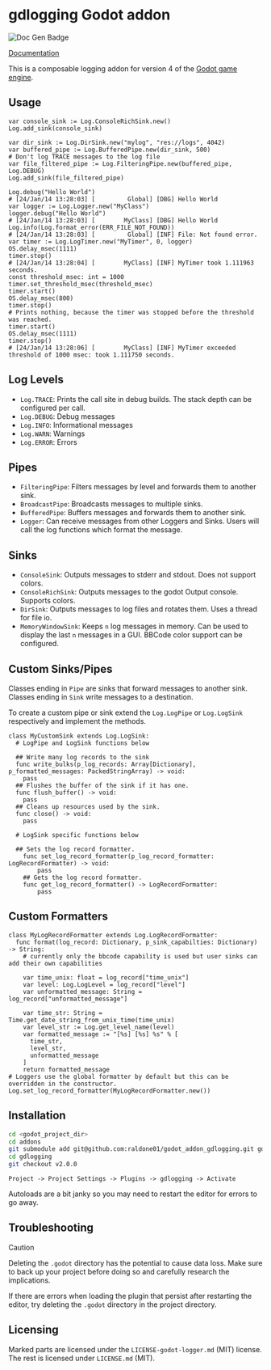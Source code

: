 # gdlogging Godot addon

![Doc Gen Badge](https://github.com/raldone01/godot_addon_gdlogging/actions/workflows/generate_docs.yml/badge.svg)

[Documentation](https://raldone01.github.io/godot_addon_gdlogging/)

This is a composable logging addon for version 4 of the [Godot game engine](https://godotengine.org/).

## Usage

```gdscript
var console_sink := Log.ConsoleRichSink.new()
Log.add_sink(console_sink)

var dir_sink := Log.DirSink.new("mylog", "res://logs", 4042)
var buffered_pipe := Log.BufferedPipe.new(dir_sink, 500)
# Don't log TRACE messages to the log file
var file_filtered_pipe := Log.FilteringPipe.new(buffered_pipe, Log.DEBUG)
Log.add_sink(file_filtered_pipe)

Log.debug("Hello World")
# [24/Jan/14 13:28:03] [         Global] [DBG] Hello World
var logger := Log.Logger.new("MyClass")
logger.debug("Hello World")
# [24/Jan/14 13:28:03] [        MyClass] [DBG] Hello World
Log.info(Log.format_error(ERR_FILE_NOT_FOUND))
# [24/Jan/14 13:28:03] [         Global] [INF] File: Not found error.
var timer := Log.LogTimer.new("MyTimer", 0, logger)
OS.delay_msec(1111)
timer.stop()
# [24/Jan/14 13:28:04] [        MyClass] [INF] MyTimer took 1.111963 seconds.
const threshold_msec: int = 1000
timer.set_threshold_msec(threshold_msec)
timer.start()
OS.delay_msec(800)
timer.stop()
# Prints nothing, because the timer was stopped before the threshold was reached.
timer.start()
OS.delay_msec(1111)
timer.stop()
# [24/Jan/14 13:28:06] [        MyClass] [INF] MyTimer exceeded threshold of 1000 msec: took 1.111750 seconds.
```

## Log Levels

* `Log.TRACE`: Prints the call site in debug builds. The stack depth can be configured per call.
* `Log.DEBUG`: Debug messages
* `Log.INFO`: Informational messages
* `Log.WARN`: Warnings
* `Log.ERROR`: Errors

## Pipes

* `FilteringPipe`: Filters messages by level and forwards them to another sink.
* `BroadcastPipe`: Broadcasts messages to multiple sinks.
* `BufferedPipe`: Buffers messages and forwards them to another sink.
* `Logger`: Can receive messages from other Loggers and Sinks. Users will call the log functions which format the message.

## Sinks

* `ConsoleSink`: Outputs messages to stderr and stdout. Does not support colors.
* `ConsoleRichSink`: Outputs messages to the godot Output console. Supports colors.
* `DirSink`: Outputs messages to log files and rotates them. Uses a thread for file io.
* `MemoryWindowSink`: Keeps `n` log messages in memory. Can be used to display the last `n` messages in a GUI. BBCode color support can be configured.

## Custom Sinks/Pipes

Classes ending in `Pipe` are sinks that forward messages to another sink.
Classes ending in `Sink` write messages to a destination.

To create a custom pipe or sink extend the `Log.LogPipe` or `Log.LogSink` respectively and implement the methods.

```gdscript
class MyCustomSink extends Log.LogSink:
  # LogPipe and LogSink functions below

  ## Write many log records to the sink
  func write_bulks(p_log_records: Array[Dictionary], p_formatted_messages: PackedStringArray) -> void:
    pass
  ## Flushes the buffer of the sink if it has one.
  func flush_buffer() -> void:
    pass
  ## Cleans up resources used by the sink.
  func close() -> void:
    pass

  # LogSink specific functions below

  ## Sets the log record formatter.
	func set_log_record_formatter(p_log_record_formatter: LogRecordFormatter) -> void:
		pass
	## Gets the log record formatter.
	func get_log_record_formatter() -> LogRecordFormatter:
		pass
```

## Custom Formatters

```gdscript
class MyLogRecordFormatter extends Log.LogRecordFormatter:
  func format(log_record: Dictionary, p_sink_capabilties: Dictionary) -> String:
    # currently only the bbcode capability is used but user sinks can add their own capabilities

    var time_unix: float = log_record["time_unix"]
    var level: Log.LogLevel = log_record["level"]
    var unformatted_message: String = log_record["unformatted_message"]

    var time_str: String = Time.get_date_string_from_unix_time(time_unix)
    var level_str := Log.get_level_name(level)
    var formatted_message := "[%s] [%s] %s" % [
      time_str,
      level_str,
      unformatted_message
    ]
    return formatted_message
# Loggers use the global formatter by default but this can be overridden in the constructor.
Log.set_log_record_formatter(MyLogRecordFormatter.new())
```

## Installation

```bash
cd <godot_project_dir>
cd addons
git submodule add git@github.com:raldone01/godot_addon_gdlogging.git gdlogging
cd gdlogging
git checkout v2.0.0
```

`Project -> Project Settings -> Plugins -> gdlogging -> Activate`

Autoloads are a bit janky so you may need to restart the editor for errors to go away.

## Troubleshooting

> [!CAUTION]
> Deleting the `.godot` directory has the potential to cause data loss. Make sure to back up your project before doing so and carefully research the implications.

If there are errors when loading the plugin that persist after restarting the editor, try deleting the `.godot` directory in the project directory.

## Licensing

Marked parts are licensed under the `LICENSE-godot-logger.md` (MIT) license.
The rest is licensed under `LICENSE.md` (MIT).
